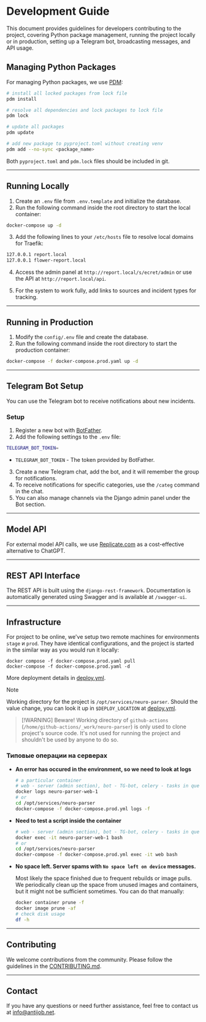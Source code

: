 # Development Guide

This document provides guidelines for developers contributing to the project, covering Python package management, running the project locally or in production, setting up a Telegram bot, broadcasting messages, and API usage.

## Managing Python Packages

For managing Python packages, we use [PDM](https://pdm-project.org/):

```bash
# install all locked packages from lock file
pdm install

# resolve all dependencies and lock packages to lock file
pdm lock

# update all packages
pdm update

# add new package to pyproject.toml without creating venv
pdm add --no-sync <package_name>
```

Both `pyproject.toml` and `pdm.lock` files should be included in git.

---

## Running Locally

1. Create an `.env` file from `.env.template` and initialize the database.
2. Run the following command inside the root directory to start the local container:

```bash
docker-compose up -d
```

3. Add the following lines to your `/etc/hosts` file to resolve local domains for Traefik:

```bash
127.0.0.1 report.local
127.0.0.1 flower-report.local
```

4. Access the admin panel at `http://report.local/s/ecret/admin` or use the API at `http://report.local/api`.

5. For the system to work fully, add links to sources and incident types for tracking.

---

## Running in Production

1. Modify the `config/.env` file and create the database.
2. Run the following command inside the root directory to start the production container:

```bash
docker-compose -f docker-compose.prod.yaml up -d
```

---

## Telegram Bot Setup

You can use the Telegram bot to receive notifications about new incidents.

### Setup

1. Register a new bot with [BotFather](https://t.me/BotFather).
2. Add the following settings to the `.env` file:

```bash
TELEGRAM_BOT_TOKEN=
```

- `TELEGRAM_BOT_TOKEN` - The token provided by BotFather.

3. Create a new Telegram chat, add the bot, and it will remember the group for notifications.
4. To receive notifications for specific categories, use the `/categ` command in the chat.
5. You can also manage channels via the Django admin panel under the Bot section.

---

## Model API

For external model API calls, we use [Replicate.com](https://replicate.com/) as a cost-effective alternative to ChatGPT.

---

## REST API Interface

The REST API is built using the `django-rest-framework`. Documentation is automatically generated using Swagger and is available at `/swagger-ui`.

---

## Infrastructure

For project to be online, we've setup two remote machines for environments `stage` и `prod`.
They have identical configurations, and the project is started in the similar way as you would run it locally:

```
docker compose -f docker-compose.prod.yaml pull
docker-compose -f docker-compose.prod.yaml -d
```

More deployment details in [deploy.yml](.github/workflows/deploy.yml).

> [!NOTE]
> Working directory for the project is `/opt/services/neuro-parser`. 
> Should the value change, you can look it up in `$DEPLOY_LOCATION` at [deploy.yml](.github/workflows/deploy.yml).

> [!WARNING] Beware!
> Working directory of `github-actions` (`/home/github-actions/_work/neuro-parser`) is only used to clone project's source code.
> It's not used for running the project and shouldn't be used by anyone to do so.

### Типовые операции на серверах

- **An error has occured in the environment, so we need to look at logs**
  
  ```bash
  # a particular container
  # web - server (admin section), bot - TG-bot, celery - tasks in queues
  docker logs neuro-parser-web-1
  # or
  cd /opt/services/neuro-parser
  docker-compose -f docker-compose.prod.yml logs -f
  ```

- **Need to test a script inside the container**
  
  ```bash
  # web - server (admin section), bot - TG-bot, celery - tasks in queues
  docker exec -it neuro-parser-web-1 bash
  # or
  cd /opt/services/neuro-parser
  docker-compose -f docker-compose.prod.yml exec -it web bash
  ```

- **No space left. Server spams with `No space left on device` messages.**

  Most likely the space finished due to frequent rebuilds or image pulls. We periodically clean up the space from unused images and containers, but it might not be sufficient sometimes. You can do that manually:

  ```bash
  docker container prune -f
  docker image prune -af
  # check disk usage
  df -h
  ```

---

## Contributing

We welcome contributions from the community. Please follow the guidelines in the [CONTRIBUTING.md](https://github.com/antijob/neuro-parser/blob/main/CONTRIBUTING.md).

---

## Contact

If you have any questions or need further assistance, feel free to contact us at info@antijob.net.
